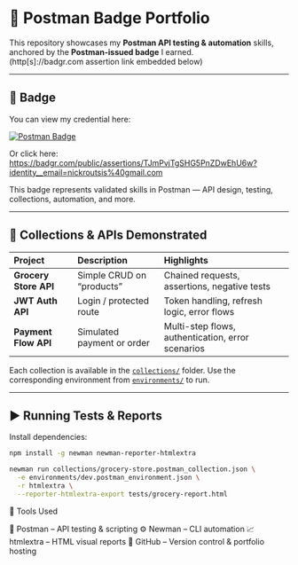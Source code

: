 # 🏅 Postman Badge Portfolio

This repository showcases my **Postman API testing & automation** skills, anchored by the **Postman-issued badge** I earned.  
(http[s]://badgr.com assertion link embedded below)

---

## 📌 Badge

You can view my credential here:

[![Postman Badge](https://api.badgr.io/public/assertions/TJmPvjTgSHG5PnZDwEhU6w/image)](https://badgr.com/public/assertions/TJmPvjTgSHG5PnZDwEhU6w?identity__email=nickroutsis%40gmail.com)

Or click here:  
https://badgr.com/public/assertions/TJmPvjTgSHG5PnZDwEhU6w?identity__email=nickroutsis%40gmail.com  

This badge represents validated skills in Postman — API design, testing, collections, automation, and more.

---

## 📂 Collections & APIs Demonstrated

| Project | Description | Highlights |
|:--|:--|:--|
| **Grocery Store API** | Simple CRUD on “products” | Chained requests, assertions, negative tests |
| **JWT Auth API** | Login / protected route | Token handling, refresh logic, error flows |
| **Payment Flow API** | Simulated payment or order | Multi-step flows, authentication, error scenarios |

Each collection is available in the [`collections/`](./collections) folder. Use the corresponding environment from [`environments/`](./environments) to run.

---

## ▶️ Running Tests & Reports

Install dependencies:

```bash
npm install -g newman newman-reporter-htmlextra
```
```bash
newman run collections/grocery-store.postman_collection.json \
  -e environments/dev.postman_environment.json \
  -r htmlextra \
  --reporter-htmlextra-export tests/grocery-report.html
```
🧰 Tools Used

🧪 Postman – API testing & scripting
⚙️ Newman – CLI automation
📈 htmlextra – HTML visual reports
🐙 GitHub – Version control & portfolio hosting

